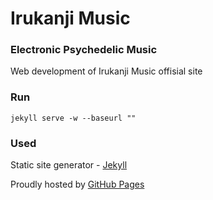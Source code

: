 # Irukanji Music

### Electronic Psychedelic Music

Web development of Irukanji Music offisial site

### Run

`jekyll serve -w --baseurl ""`

### Used

Static site generator - [Jekyll](https://jekyllrb.com)

Proudly hosted by [GitHub Pages](https://pages.github.com)
